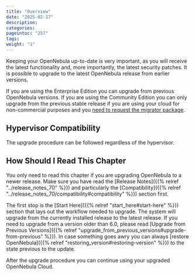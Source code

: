 ```yaml
---
title: "Overview"
date: "2025-02-17"
description:
categories:
pageintoc: "257"
tags:
weight: "1"
---
```


<a id="upgrade-overview"></a>

<!--# Overview -->

Keeping your OpenNebula up-to-date is very important, as you will receive the latest functionality and, more importantly, the latest security patches. It is possible to upgrade to the latest OpenNebula release from earlier versions.

If you are using the Enterprise Edition you can upgrade from previous OpenNebula versions. If you are using the Community Edition you can only upgrade from the previous stable release if you are using your cloud for non-commercial purposes and you [need to request the migrator package](https://opennebula.io/get-migration).

## Hypervisor Compatibility

The upgrade procedure can be followed regardless of the hypervisor.

## How Should I Read This Chapter

You only need to read this chapter if you are upgrading OpenNebula to a newer release. Make sure you have read the [Release Notes]({{% relref "../release_notes_70" %}}) and particularly the [Compatibility]({{% relref "../release_notes_70/compatibility#compatibility" %}}) section first.

The first stop is the [Start Here]({{% relref "start_here#start-here" %}}) section that lays out the workflow needed to upgrade. The system will upgrade from the currently installed release to the latest release. If you need to upgrade from a version older than 6.0, please read [Upgrade from Previous Versions]({{% relref "upgrade_from_previous_versions#upgrade-from-previous" %}}). In case something goes awry you can always [restore OpenNebula]({{% relref "restoring_version#restoring-version" %}}) to the state previous to the update.

After the upgrade procedure you can continue using your upgraded OpenNebula Cloud.
